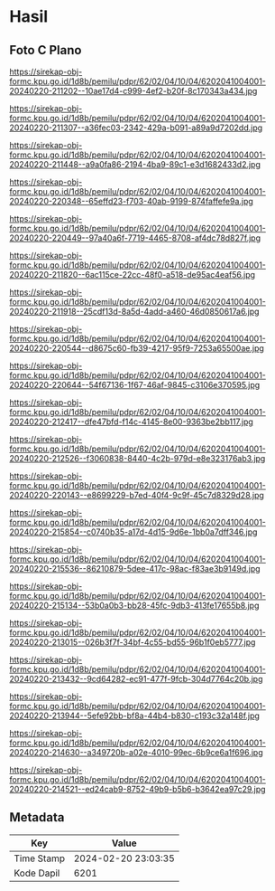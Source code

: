 # Hasil

## Foto C Plano

https://sirekap-obj-formc.kpu.go.id/1d8b/pemilu/pdpr/62/02/04/10/04/6202041004001-20240220-211202--10ae17d4-c999-4ef2-b20f-8c170343a434.jpg

https://sirekap-obj-formc.kpu.go.id/1d8b/pemilu/pdpr/62/02/04/10/04/6202041004001-20240220-211307--a36fec03-2342-429a-b091-a89a9d7202dd.jpg

https://sirekap-obj-formc.kpu.go.id/1d8b/pemilu/pdpr/62/02/04/10/04/6202041004001-20240220-211448--a9a0fa86-2194-4ba9-89c1-e3d1682433d2.jpg

https://sirekap-obj-formc.kpu.go.id/1d8b/pemilu/pdpr/62/02/04/10/04/6202041004001-20240220-220348--65effd23-f703-40ab-9199-874faffefe9a.jpg

https://sirekap-obj-formc.kpu.go.id/1d8b/pemilu/pdpr/62/02/04/10/04/6202041004001-20240220-220449--97a40a6f-7719-4465-8708-af4dc78d827f.jpg

https://sirekap-obj-formc.kpu.go.id/1d8b/pemilu/pdpr/62/02/04/10/04/6202041004001-20240220-211820--6ac115ce-22cc-48f0-a518-de95ac4eaf56.jpg

https://sirekap-obj-formc.kpu.go.id/1d8b/pemilu/pdpr/62/02/04/10/04/6202041004001-20240220-211918--25cdf13d-8a5d-4add-a460-46d0850617a6.jpg

https://sirekap-obj-formc.kpu.go.id/1d8b/pemilu/pdpr/62/02/04/10/04/6202041004001-20240220-220544--d8675c60-fb39-4217-95f9-7253a65500ae.jpg

https://sirekap-obj-formc.kpu.go.id/1d8b/pemilu/pdpr/62/02/04/10/04/6202041004001-20240220-220644--54f67136-1f67-46af-9845-c3106e370595.jpg

https://sirekap-obj-formc.kpu.go.id/1d8b/pemilu/pdpr/62/02/04/10/04/6202041004001-20240220-212417--dfe47bfd-f14c-4145-8e00-9363be2bb117.jpg

https://sirekap-obj-formc.kpu.go.id/1d8b/pemilu/pdpr/62/02/04/10/04/6202041004001-20240220-212526--f3060838-8440-4c2b-979d-e8e323176ab3.jpg

https://sirekap-obj-formc.kpu.go.id/1d8b/pemilu/pdpr/62/02/04/10/04/6202041004001-20240220-220143--e8699229-b7ed-40f4-9c9f-45c7d8329d28.jpg

https://sirekap-obj-formc.kpu.go.id/1d8b/pemilu/pdpr/62/02/04/10/04/6202041004001-20240220-215854--c0740b35-a17d-4d15-9d6e-1bb0a7dff346.jpg

https://sirekap-obj-formc.kpu.go.id/1d8b/pemilu/pdpr/62/02/04/10/04/6202041004001-20240220-215536--86210879-5dee-417c-98ac-f83ae3b9149d.jpg

https://sirekap-obj-formc.kpu.go.id/1d8b/pemilu/pdpr/62/02/04/10/04/6202041004001-20240220-215134--53b0a0b3-bb28-45fc-9db3-413fe17655b8.jpg

https://sirekap-obj-formc.kpu.go.id/1d8b/pemilu/pdpr/62/02/04/10/04/6202041004001-20240220-213015--026b3f7f-34bf-4c55-bd55-96b1f0eb5777.jpg

https://sirekap-obj-formc.kpu.go.id/1d8b/pemilu/pdpr/62/02/04/10/04/6202041004001-20240220-213432--9cd64282-ec91-477f-9fcb-304d7764c20b.jpg

https://sirekap-obj-formc.kpu.go.id/1d8b/pemilu/pdpr/62/02/04/10/04/6202041004001-20240220-213944--5efe92bb-bf8a-44b4-b830-c193c32a148f.jpg

https://sirekap-obj-formc.kpu.go.id/1d8b/pemilu/pdpr/62/02/04/10/04/6202041004001-20240220-214630--a349720b-a02e-4010-99ec-6b9ce6a1f696.jpg

https://sirekap-obj-formc.kpu.go.id/1d8b/pemilu/pdpr/62/02/04/10/04/6202041004001-20240220-214521--ed24cab9-8752-49b9-b5b6-b3642ea97c29.jpg


## Metadata

| Key        | Value               |
| ---------- | ------------------- |
| Time Stamp | 2024-02-20 23:03:35 |
| Kode Dapil | 6201                |



